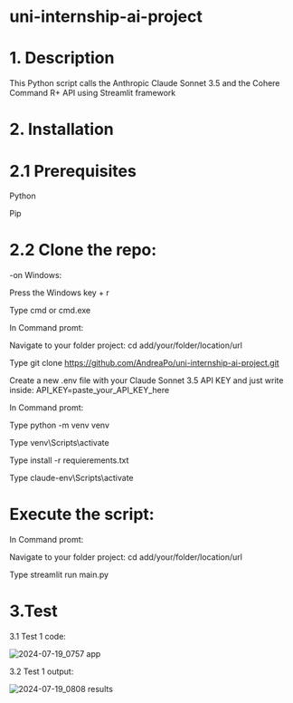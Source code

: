 # uni-internship-ai-project

# 1. Description

This Python script calls the Anthropic Claude Sonnet 3.5 and the Cohere Command R+ API using Streamlit framework

# 2. Installation

# 2.1 Prerequisites

Python

Pip

# 2.2 Clone the repo:

-on Windows:

Press the Windows key + r 

Type cmd or cmd.exe 

In Command promt: 

Navigate to your folder project: cd add/your/folder/location/url

Type git clone https://github.com/AndreaPo/uni-internship-ai-project.git


Create a new .env file with your Claude Sonnet 3.5 API KEY and just write inside: API_KEY=paste_your_API_KEY_here


In Command promt: 

Type python -m venv venv

Type venv\Scripts\activate

Type install -r requierements.txt

Type claude-env\Scripts\activate

# Execute the script: 

In Command promt: 

Navigate to your folder project: cd add/your/folder/location/url

Type streamlit run main.py


# 3.Test
3.1 Test 1 code:

![2024-07-19_0757 app](https://github.com/user-attachments/assets/02e71e0f-44d8-4345-93be-8139df70d898)


3.2 Test 1 output:

![2024-07-19_0808 results](https://github.com/user-attachments/assets/97d1756c-3dc4-4a90-ad7c-6d71fc949226)


